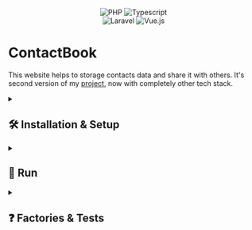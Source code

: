 <div align="center">

![PHP](https://img.shields.io/badge/PHP-%234F5B93.svg?style=for-the-badge&logo=php&logoColor=white)
![Typescript](https://img.shields.io/badge/TypeScript-007ACC?style=for-the-badge&logo=typescript&logoColor=white)\
![Laravel](https://img.shields.io/badge/laravel-%23FF2D20.svg?style=for-the-badge&logo=laravel&logoColor=white)
![Vue.js](https://img.shields.io/badge/vue.js-%234FC08D.svg?style=for-the-badge&logo=vue.js&logoColor=white)

</div>

# ContactBook

This website helps to storage contacts data and share it with others. It's second version of my [project](https://github.com/SzymCode/ContactBook-sandbox), now with completely other tech stack.


<details><summary> <h2>  🛠️ Installation & Setup  </summary>

- First make sure u have installed latest versions of [Laravel](https://laravel.com/), [Vue.js](https://vuejs.org/), [XAMPP](https://www.apachefriends.org/pl/index.html) and [Composer](https://getcomposer.org/).

- Clone this repository.

```
git clone https://github.com/SzymCode/ContactBook.git
```

- Install modules in root directory.

```bash
npm install
composer update
```

### **Make sure u have installed all modules!**

- Change *.env.example* file to *.env* in root directory, run XAMPP mysql server and create database.
```bash
mysql -u root -p
create database contactbook
```

- Migrate and seed database.
```bash
php artisan migrate:fresh --seed
```

<br/>
</details>


<details><summary> <h2>  🚀 Run  </summary>

<br/>

- root directory:

```bash
npm run dev
php artisan serve
```

<br/>

</details>  



<details><summary> <h2>  ❓ Factories & Tests  </summary>

- Run factories to generate fake data:
```bash
php artisan tinker
User::factory()->count(100)->create();
Contact::factory()->count(100)->create();      
```

- Run tests:
```bash
./vendor/bin/pest 
```

<br/>

</details>
